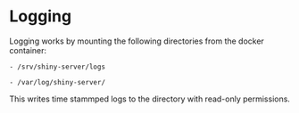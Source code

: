 # Logging

Logging works by mounting the following directories from the docker container:
	
	- /srv/shiny-server/logs
	
	- /var/log/shiny-server/

This writes time stammped logs to the directory with read-only permissions.
